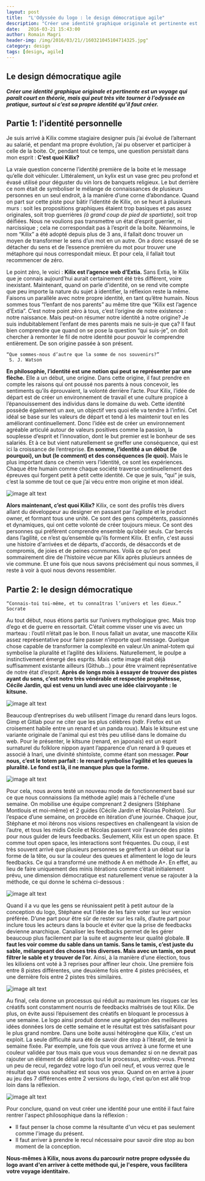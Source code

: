 ```yaml
---
layout: post
title:  "L'Odyssée du logo : le design démocratique agile"
description: "Créer une identité graphique originale et pertinente est un voyage qui paraît court en théorie, mais qui peut très vite tourner à l’odyssée en pratique, surtout si c’est sa propre identité qu’il faut créer."
date:   2016-03-21 15:43:00
author: Romain Magri
header-img: /img/2016/03/21//160321045104714325.jpg"
category: design
tags: [design, agile]
---
```


Le design démocratique agile
--------------------------



<b><i>Créer une identité graphique originale et pertinente est un voyage qui paraît court en théorie, mais qui peut très vite tourner à l’odyssée en pratique, surtout si c’est sa propre identité qu’il faut créer.</i></b>

<!--more-->



Partie 1: l'identité personnelle
--------------------------


Je suis arrivé à Kilix comme stagiaire designer puis j’ai évolué de l’alternant au salarié, et pendant ma propre évolution, j’ai pu observer et participer à celle de la boite. Or, pendant tout ce temps, une question persistait dans mon esprit :<b> C’est quoi Kilix?</b>

La vraie question concerne l’identité première de la boite et le message qu’elle doit véhiculer. Littéralement, un kylix est un vase grec peu profond et évasé utilisé pour déguster du​ ​vin lors de​ ​banquets religieux. Le but derrière ce nom était de symboliser le mélange de connaissances de plusieurs personnes en un seul endroit, à la manière d’une corne d’abondance. Quand on part sur cette piste pour bâtir l’identité de Kilix, on se heurt à plusieurs murs : soit les propositions graphiques étaient trop basiques et pas assez originales, soit trop guerrières <i>(à grand coup de pied de spartiate)</i>, soit trop déifiées. Nous ne voulions pas transmettre un état d’esprit guerrier, ni narcissique ; cela ne correspondait pas à l’esprit de la boite. Néanmoins, le nom “Kilix” a été adopté depuis plus de 3 ans, il fallait donc trouver un moyen de transformer le sens d’un mot en un autre. On a donc essayé de se détacher du sens et de l’essence première du mot pour trouver une métaphore qui nous correspondait mieux. Et pour cela, il fallait tout recommencer de zéro.

Le point zéro, le voici : <b>Kilix est l’agence web d’Extia.</b> Sans Extia, le Kilix que je connais aujourd’hui aurait certainement été très différent, voire inexistant. Maintenant, quand on parle d'identité, on se rend vite compte que peu importe la nature du sujet à identifier, la réflexion reste la même. Faisons un parallèle avec notre propre identité, en tant qu’être humain. Nous sommes tous “l’enfant de nos parents” au même titre que “Kilix est l’agence d’Extia”. C’est notre point zéro à tous, c’est l’origine de notre existence : notre naissance. Mais peut-­on résumer notre identité à notre origine? Je suis indubitablement l’enfant de mes parents mais ne suis-­je que ça? Il faut bien comprendre que quand on se pose la question “qui suis-­je”, on doit chercher à remonter le fil de notre identité pour pouvoir le comprendre entièrement. De son origine passée à son présent.

~~~
“Que sommes-nous d’autre que la somme de nos souvenirs?”
 S. J. Watson
~~~

**En philosophie, l’identité est une notion qui peut se représenter par une flèche.** Elle a un début, une origine. Dans cette origine, il faut prendre en compte les raisons qui ont poussé nos parents à nous concevoir, les sentiments qu’ils éprouvaient, la volonté derrière l’acte. Pour Kilix, l’idée de départ est de créer un environnement de travail et une culture propice à l’épanouissement des individus dans le domaine du web. Cette identité possède également un axe, un objectif vers quoi elle va tendre à l’infini. ​Cet idéal se base sur les valeurs de départ et tend à les maintenir tout en les améliorant continuellement.​ Donc l’idée est de créer un environnement agréable articulé autour de valeurs positives comme la passion, la souplesse d’esprit et l’innovation, dont le but premier est le bonheur de ses salariés. Et à ce but vient naturellement se greffer une conséquence, qui est ici la croissance de l’entreprise. ​**En somme, l’identité a un début (le pourquoi), un but (le comment) et des conséquences (le quoi).**​ Mais le plus important dans ce chemin vers l’identité, ce sont les expériences. Chaque être humain comme chaque société traverse continuellement des épreuves qui forgent petit à petit cette identité. Ce que je suis, “qui” je suis, c’est la somme de tout ce que j’ai vécu entre mon origine et mon idéal.

![image alt text](http://nsa37.casimages.com/img/2016/03/21//160321041658133898.png)

**Alors maintenant, c’est quoi Kilix?** Kilix, ce sont des profils très divers allant du développeur au designer en passant par l’agiliste et le product owner, et formant tous une unité. Ce sont des gens compétents, passionnés et dynamiques, qui ont cette volonté de créer toujours mieux. Ce sont des personnes qui préfèrent comprendre ensemble qu’obéir seuls. Car bercés dans l’agilité, ce n’est qu’ensemble qu’ils forment Kilix. Et enfin, c'est aussi une histoire d'arrivées et de départs, d'accords, de désaccords et de compromis, de joies et de peines communes. Voilà ce qu'on peut sommairement dire de l'histoire vécue par Kilix après plusieurs années de vie commune. Et une fois que nous savons précisément qui nous sommes, il reste à voir à quoi nous devons ressembler.



**Partie 2: le design démocratique**
-------------------

~~~
“Connais-toi toi-même, et tu connaîtras l’univers et les dieux.”
Socrate
~~~

Au tout début, nous étions partis sur l’univers mythologique grec. Mais trop d’ego et de guerre en ressortait. C’était comme visser une vis avec un marteau : l’outil n’était pas le bon. Il nous fallait un avatar, une mascotte Kilix assez représentative pour faire passer n’importe quel message. ​Quelque chose capable de transformer la complexité en valeur. ​Un animal-totem qui symbolise la pluralité et l’agilité des kilixiens. Naturellement, le poulpe a instinctivement émergé des esprits. Mais cette image était déjà suffisamment existante ailleurs (Github...) pour être vraiment représentative de notre état d’esprit. **Après de longs mois à essayer de trouver des pistes ayant du sens, c’est notre très vénérable et respectée prophétesse, Cécile Jardin, qui est venu un lundi avec une idée clairvoyante : le kitsune.**

![image alt text](http://nsa37.casimages.com/img/2016/03/21//160321041738943909.png)

Beaucoup d’entreprises du web utilisent l’image du renard dans leurs logos. Gimp et Gitlab pour ne citer que les plus célèbres (ndlr. Firefox est un croisement habile entre un renard et un panda roux). Mais le kitsune est une variante originale de l'animal qui est très peu utilisé dans le domaine du web. Pour le présenter, le kitsune (​renard​, en japonais) est un esprit surnaturel du folklore nippon ayant l’apparence d’un renard à 9 queues et associé à Inari, une divinité shintoïste, comme étant son messager. **Pour nous, c’est le totem parfait :​ le renard symbolise l’agilité et les queues la pluralité.​ Le fond est là, il ne manque plus que la forme.**
 
![image alt text](http://nsa38.casimages.com/img/2016/03/21//160321041822847782.png)

Pour cela, nous avons testé un nouveau mode de fonctionnement basé sur ce que nous connaissions (la méthode agile) mais à l'échelle d'une semaine. On mobilise une équipe comprenant 2 designers (Stéphane Montlouis et moi­-même) et 2 guides (Cécile Jardin et Nicolas Poitelon). Sur l’espace d’une semaine, on procède en itération d’une journée. Chaque jour, Stéphane et moi itérons nos visions respectives en challengeant la vision de l’autre, et tous les midis Cécile et Nicolas passent voir l’avancée des pistes pour nous guider de leurs feedbacks. Seulement, Kilix est un open­ space. Et comme tout open­ space, les interactions sont fréquentes. Du coup, il est très souvent arrivé que plusieurs personnes se greffent à un débat sur la forme de la tête, ou sur la couleur des queues et alimentent le logo de leurs feedbacks. Ce qui a transformé une méthode A en méthode A+. En effet, au lieu de faire uniquement des minis itérations comme c’était initialement prévu, une dimension démocratique est naturellement venue se rajouter à la méthode, ce qui donne le schéma ci­-dessous :

![image alt text](http://nsa38.casimages.com/img/2016/03/21//160321041911945515.jpg)

Quand il a vu que les gens se réunissaient petit à petit autour de la conception du logo, Stéphane eut l’idée de les faire voter sur leur version préférée. D’une part pour être sûr de rester sur les rails, d’autre part pour inclure tous les acteurs dans la boucle et éviter que la prise de feedbacks devienne anarchique. Canaliser les feedbacks permet de les gérer beaucoup plus facilement par la suite et augmente leur qualité globale. **Il faut les voir comme du sable dans un tamis. Sans le tamis, c’est juste du sable, mélangeant des choses très diverses. Mais avec un tamis, on peut filtrer le sable et y trouver de l’or.** Ainsi, à la manière d’une élection, tous les kilixiens ont voté à 3 reprises pour affiner leur choix. Une première fois entre 8 pistes différentes, une deuxième fois entre 4 pistes précisées, et une dernière fois entre 2 pistes très similaires.

![image alt text](http://nsa37.casimages.com/img/2016/03/21//160321041954716305.png)

Au final, cela donne un processus qui réduit au maximum les risques car les créatifs sont constamment nourris de feedbacks maîtrisés de tout Kilix. De plus, on évite aussi l’épuisement des créatifs en bloquant le processus à une semaine. Le logo ainsi produit donne une agrégation des meilleures idées données lors de cette semaine et le résultat est très satisfaisant pour le plus grand nombre. Dans une boite aussi hétérogène que Kilix, c'est un exploit. La seule difficulté aura été de savoir dire stop à l’itératif, de tenir la semaine fixée. Par exemple, une fois que vous arrivez à une forme et une couleur validée par tous mais que vous vous demandez si on ne devrait pas rajouter un élément de détail après tout le processus, arrêtez-­vous. Prenez un peu de recul, regardez votre logo d’un oeil neuf, et vous verrez que le résultat que vous souhaitiez est sous vos yeux. Quand on en arrive à jouer au jeu des 7 différences entre 2 versions du logo, c’est qu’on est allé trop loin dans la réflexion.

![image alt text](http://nsa37.casimages.com/img/2016/03/21//160321042033305711.png)

Pour conclure, quand on veut créer une identité pour une entité il faut faire rentrer l'aspect philosophique dans la réflexion :
* Il faut penser la chose comme la résultante d'un vécu et pas seulement comme l'image du présent.
* Il faut arriver à prendre le recul nécessaire pour savoir dire stop au bon moment de la conception.

<b>Nous-mêmes à Kilix, nous avons du parcourir notre propre odyssée du logo avant d'en arriver à cette méthode qui, je l'espère, vous facilitera votre voyage identitaire.</b>
